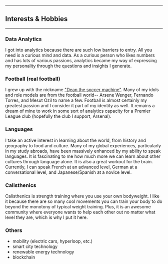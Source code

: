

---

## Interests & Hobbies

---


### Data Analytics

I got into analytics because there are such low barriers to entry. All you need is a curious mind and data. As a curious person who likes numbers and has lots of various passions, analytics became my way of expressing my personality through the questions and insights I generate.

### Football (real football)

I grew up with the nickname ["Dean the soccer machine"](https://www.youtube.com/watch?v=sXh5QmqUBp4). Many of my idols and role models are from the football world-- Arsene Wenger, Fernando Torres, and Mesut Ozil to name a few. Football is almost certainly my greatest passion and I consider it part of my identity as well. It remains a dream of mine to work in some sort of analytics capacity for a Premier League club (hopefully the club I support, Arsenal).

### Languages

I take an active interest in learning about the world, from history and geography to food and culture. Many of my global experiences, particularly in my study abroads, have been massively enhanced by my ability to speak languages. It is fascinating to me how much more we can learn about other cultures through language alone. It is also a great workout for the brain. Currently, I can speak French at an advanced level, German at a conversational level, and Japanese/Spanish at a novice level.

### Calisthenics

Calisthenics is strength training where you use your own bodyweight. I like it because there are so many cool movements you can train your body to do beyond the monotony of typical weight training. Plus, it is an awesome community where everyone wants to help each other out no matter what level they are, which is why I put it here.

### Others
- mobility (electric cars, hyperloop, etc.)
- smart city technology
- renewable energy technology
- blockchain
